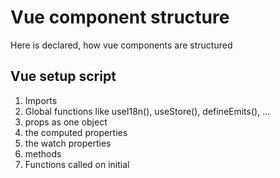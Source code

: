 # Vue component structure
Here is declared, how vue components are structured

## Vue setup script
1. Imports
2. Global functions like useI18n(), useStore(), defineEmits(), ...
3. props as one object
4. the computed properties
5. the watch properties
5. methods
6. Functions called on initial
